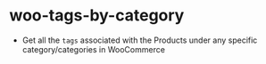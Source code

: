 # woo-tags-by-category

* Get all the `tags` associated with the Products under any specific category/categories in WooCommerce
